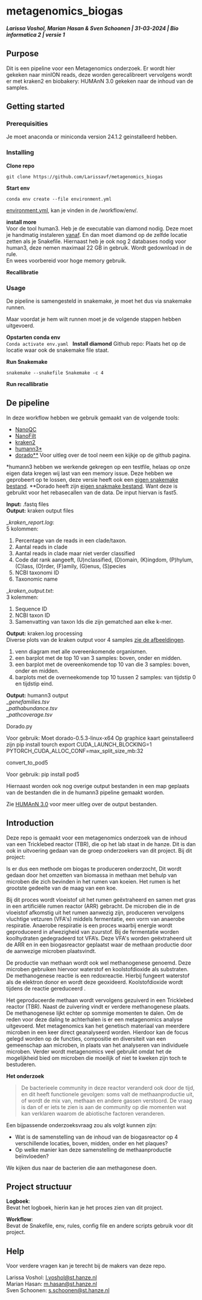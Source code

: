 # metagenomics_biogas
##### Larissa Voshol, Marian Hasan & Sven Schoonen | 31-03-2024 | Bio informatica 2 | versie 1

## Purpose  
Dit is een pipeline voor een Metagenomics onderzoek. Er wordt hier gekeken naar minION reads, deze worden gerecalibreert vervolgens wordt er met kraken2 en biobakery: HUMAnN 3.0 gekeken naar de inhoud van de samples.

## Getting started

### Prerequisities  
Je moet anaconda or miniconda version 24.1.2 geinstalleerd hebben.

### Installing  
__Clone repo__  

    git clone https://github.com/Larissavf/metagenomics_biogas

  
__Start env__   

    conda env create --file environment.yml
   
[environment.yml](workflow/env/environment.yml), kan je vinden in de /workflow/env/.    

__install more__  
Voor de tool human3. Heb je de executable van diamond nodig. 
Deze moet je handmatig instaleren [vanaf](https://github.com/bbuchfink/diamond/releases/tag/v2.0.15). En dan moet diamond op de zelfde locatie zetten als je Snakefile.
Hiernaast heb je ook nog 2 databases nodig voor human3, deze nemen maximaal 22 GB in gebruik. Wordt gedownload in de rule.       
En wees voorbereid voor hoge memory gebruik.  

__Recallibratie__
  

### Usage 
De pipeline is samengesteld in snakemake, je moet het dus via snakemake runnen. 

Maar voordat je hem wilt runnen moet je de volgende stappen hebben uitgevoerd.

__Opstarten conda env__  
`
Conda activate env.yaml 
`
__Install diamond__
Github repo:
Plaats het op de locatie waar ook de snakemake file staat.

  
__Run Snakemake__  

    snakemake --snakefile Snakemake -c 4  

__Run recallibratie__
  
## De pipeline 
  
In deze workflow hebben we gebruik gemaakt van de volgende tools:  
- [NanoQC](https://github.com/wdecoster/nanoQC)  
- [NanoFilt](https://github.com/wdecoster/nanofilt)  
- [kraken2](https://github.com/DerrickWood/kraken2)  
- [humann3*](https://github.com/biobakery/humann)  
- [dorado**](https://github.com/nanoporetech/dorado)
Voor uitleg over de tool neem een kijkje op de github pagina.  
  
*humann3 hebben we werkende gekregen op een testfile, helaas op onze eigen data kregen wij last van een memory issue. Deze hebben we geprobeert op te lossen, deze versie heeft ook een [eigen snakemake bestand](workflow/rules).
**Dorado heeft zijn [eigen snakmake bestand](workflow/rules). Want deze is gebruikt voor het rebasecallen van de data. De input hiervan is fast5.    
  
__Input:__ .fastq files  
__Output:__ kraken output files   
  
__kraken_report.log_:  
5 kolommen:  
1. Percentage van de reads in een clade/taxon.  
2. Aantal reads in clade  
3. Aantal reads in clade maar niet verder classified  
4. Code dat rank aangeeft, (U)nclassified, (D)omain, (K)ingdom, (P)hylum, (C)lass, (O)rder, (F)amily, (G)enus, (S)pecies  
5. NCBI taxonomi ID  
6. Taxonomic name
      
__kraken_output.txt_:  
3 kolemmen:  
1. Sequence ID  
2. NCBI taxon ID  
3. Samenvatting van taxon Ids die zijn gematched aan elke k-mer.  
  
__Output:__ kraken.log processing  
Diverse plots van de kraken output voor 4 samples [zie de afbeeldingen](pic).  
1.  venn diagram met alle overeenkomende organismen.  
2. een barplot met de top 10 van 3 samples: boven, onder en midden.    
3. een barplot met de overeenkomende top 10 van die 3 samples: boven, onder en midden.  
4. barplots met de overneekomende top 10 tussen 2 samples: van tijdstip 0 en tijdstip eind.  
  
__Output:__ humann3 output  
__genefamilies.tsv_  
__pathabundance.tsv_  
__pathcoverage.tsv_  

Dorado.py

Voor gebruik:
Moet dorado-0.5.3-linux-x64 
Op graphice kaart geinstalleerd zijn
pip install tourch
export CUDA_LAUNCH_BLOCKING=1
PYTORCH_CUDA_ALLOC_CONF=max_split_size_mb:32

convert_to_pod5

Voor gebruik:
pip install pod5

Hiernaast worden ook nog overige output bestanden in een map geplaats van de bestanden die in de humann3 pipeline gemaakt worden.  
  
Zie [HUMAnN 3.0](https://github.com/biobakery/humann?tab=readme-ov-file#output-files) voor meer uitleg over de output bestanden.  
  
## Introduction  
Deze repo is gemaakt voor een metagenomics onderzoek van de inhoud van een Tricklebed reactor (TBR), die op het lab staat in de hanze. Dit is dan ook in uitvoering gedaan van de groep onderzoekers van dit project. Bij dit project:  
  
Is er dus een methode om biogas te produceren onderzocht, Dit wordt gedaan door het omzetten van biomassa in methaan met behulp van microben die zich bevinden in het rumen van koeien. Het rumen is het grootste gedeelte van de maag van een koe.    
  
Bij dit proces wordt vloeistof uit het rumen geëxtraheerd en samen met gras in een artificiële rumen reactor (ARR) gebracht. De microben die in de vloeistof afkomstig uit het rumen aanwezig zijn, produceren vervolgens vluchtige vetzuren (VFA's) middels fermentatie, een vorm van anaerobe respiratie. Anaerobe respiratie is een proces waarbij energie wordt geproduceerd in afwezigheid van zuurstof. Bij de fermentatie worden koolhydraten gedegradeerd tot VFA’s. ​Deze VFA's worden geëxtraheerd uit de ARR en in een biogasreactor geplaatst waar de methaan productie door de aanwezige microben plaatsvindt​.    
  
De productie van methaan wordt ook wel methanogenese genoemd. Deze microben gebruiken hiervoor waterstof en koolstofdioxide als substraten. De methanogenese reactie is een redoxreactie. Hierbij fungeert waterstof als de elektron donor en wordt deze geoxideerd. Koolstofdioxide wordt tijdens de reactie gereduceerd .   
  
Het geproduceerde methaan wordt vervolgens gezuiverd in een Tricklebed reactor (TBR). Naast de zuivering vindt er verdere methanogenese plaats. De methanogenese lijkt echter op sommige momenten te dalen​. Om de reden voor deze daling te achterhalen is er een metagenomics analyse uitgevoerd. Met metagenomics kan het genetisch materiaal van meerdere microben in een keer direct geanalyseerd worden. Hierdoor kan de focus gelegd worden op de functies, compositie en diversiteit van een gemeenschap aan microben, in plaats van het analyseren van individuele microben. Verder wordt metagenomics veel gebruikt omdat het de mogelijkheid bied om microben die moeilijk of niet te kweken zijn toch te bestuderen​.    

__Het onderzoek__   

> De bacterieele community in deze reactor veranderd ook door de tijd, en dit heeft functionele gevolgen: soms valt de methaanproductie uit, of wordt de mix van, methaan en andere gassen verstoord. De vraag is dan of er iets te zien is aan de community op die momenten wat kan verklaren waarom de abiotische factoren veranderen.

Een bijpassende onderzoeksvraag zou als volgt kunnen zijn:

- ﻿﻿Wat is de samenstelling van de inhoud van de biogasreactor op 4 verschillende locaties, boven, midden, onder en het plaques?
- ﻿﻿Op welke manier kan deze samenstelling de methaanproductie beïnvloeden?

We kijken dus naar de bacterien die aan methagonese doen.
  
## Project structuur
__Logboek__:  
Bevat het logboek, hierin kan je het proces zien van dit project.  

__Workflow__:  
Bevat de Snakefile, env, rules, config file en andere scripts gebruik voor dit project.  

## Help  
Voor verdere vragen kan je terecht bij de makers van deze repo.

Larissa Voshol: l.voshol@st.hanze.nl  
Marian Hasan: m.hasan@st.hanze.nl  
Sven Schoonen: s.schoonen@st.hanze.nl
